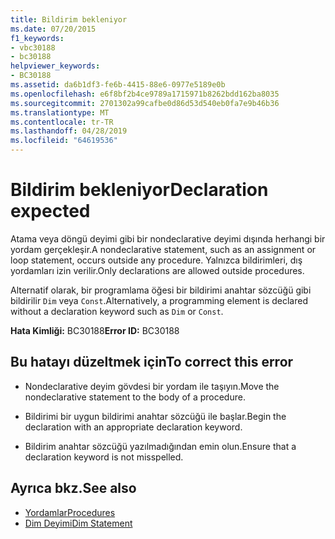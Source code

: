 ```yaml
---
title: Bildirim bekleniyor
ms.date: 07/20/2015
f1_keywords:
- vbc30188
- bc30188
helpviewer_keywords:
- BC30188
ms.assetid: da6b1df3-fe6b-4415-88e6-0977e5189e0b
ms.openlocfilehash: e6f8bf2b4ce9789a1715971b8262bdd162ba8035
ms.sourcegitcommit: 2701302a99cafbe0d86d53d540eb0fa7e9b46b36
ms.translationtype: MT
ms.contentlocale: tr-TR
ms.lasthandoff: 04/28/2019
ms.locfileid: "64619536"
---
```

# <a name="declaration-expected"></a><span data-ttu-id="0c80f-102">Bildirim bekleniyor</span><span class="sxs-lookup"><span data-stu-id="0c80f-102">Declaration expected</span></span>
<span data-ttu-id="0c80f-103">Atama veya döngü deyimi gibi bir nondeclarative deyimi dışında herhangi bir yordam gerçekleşir.</span><span class="sxs-lookup"><span data-stu-id="0c80f-103">A nondeclarative statement, such as an assignment or loop statement, occurs outside any procedure.</span></span> <span data-ttu-id="0c80f-104">Yalnızca bildirimleri, dış yordamları izin verilir.</span><span class="sxs-lookup"><span data-stu-id="0c80f-104">Only declarations are allowed outside procedures.</span></span>  
  
 <span data-ttu-id="0c80f-105">Alternatif olarak, bir programlama öğesi bir bildirimi anahtar sözcüğü gibi bildirilir `Dim` veya `Const`.</span><span class="sxs-lookup"><span data-stu-id="0c80f-105">Alternatively, a programming element is declared without a declaration keyword such as `Dim` or `Const`.</span></span>  
  
 <span data-ttu-id="0c80f-106">**Hata Kimliği:** BC30188</span><span class="sxs-lookup"><span data-stu-id="0c80f-106">**Error ID:** BC30188</span></span>  
  
## <a name="to-correct-this-error"></a><span data-ttu-id="0c80f-107">Bu hatayı düzeltmek için</span><span class="sxs-lookup"><span data-stu-id="0c80f-107">To correct this error</span></span>  
  
- <span data-ttu-id="0c80f-108">Nondeclarative deyim gövdesi bir yordam ile taşıyın.</span><span class="sxs-lookup"><span data-stu-id="0c80f-108">Move the nondeclarative statement to the body of a procedure.</span></span>  
  
- <span data-ttu-id="0c80f-109">Bildirimi bir uygun bildirimi anahtar sözcüğü ile başlar.</span><span class="sxs-lookup"><span data-stu-id="0c80f-109">Begin the declaration with an appropriate declaration keyword.</span></span>  
  
- <span data-ttu-id="0c80f-110">Bildirim anahtar sözcüğü yazılmadığından emin olun.</span><span class="sxs-lookup"><span data-stu-id="0c80f-110">Ensure that a declaration keyword is not misspelled.</span></span>  
  
## <a name="see-also"></a><span data-ttu-id="0c80f-111">Ayrıca bkz.</span><span class="sxs-lookup"><span data-stu-id="0c80f-111">See also</span></span>

- [<span data-ttu-id="0c80f-112">Yordamlar</span><span class="sxs-lookup"><span data-stu-id="0c80f-112">Procedures</span></span>](../../../visual-basic/programming-guide/language-features/procedures/index.md)
- [<span data-ttu-id="0c80f-113">Dim Deyimi</span><span class="sxs-lookup"><span data-stu-id="0c80f-113">Dim Statement</span></span>](../../../visual-basic/language-reference/statements/dim-statement.md)
